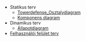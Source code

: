 *  Statikus terv
   * [Towerdefense_Osztalydiagram](uploads/7cd65c8704e1ddcb4f4f326473e90355/Towerdefense_Osztalydiagram.png)
   *  [Komponens diagram](uploads/fee18dcbc115c4f79e5cbde909c09950/kompdiag.png)
*  Dinamikus terv
   *  [Állapotdiagram](https://szofttech.inf.elte.hu/szt-2018192/group-01/teamec/wikis/Dinamikus-terv)
*  [Felhasználói felület terv](https://szofttech.inf.elte.hu/szt-2018192/group-01/teamec/wikis/Felhaszn%C3%A1l%C3%B3i-fel%C3%BClet-modell)